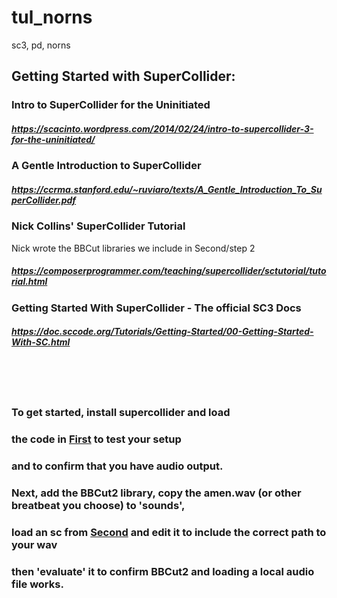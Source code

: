 # tul_norns
sc3, pd, norns
## Getting Started with SuperCollider:
####
###  Intro to SuperCollider for the Uninitiated
####
##### https://scacinto.wordpress.com/2014/02/24/intro-to-supercollider-3-for-the-uninitiated/
####
### A Gentle Introduction to SuperCollider
####
##### https://ccrma.stanford.edu/~ruviaro/texts/A_Gentle_Introduction_To_SuperCollider.pdf
####
### Nick Collins' SuperCollider Tutorial
Nick wrote the BBCut libraries we include in Second/step 2
##### https://composerprogrammer.com/teaching/supercollider/sctutorial/tutorial.html
####
### Getting Started With SuperCollider - The official SC3 Docs
##### https://doc.sccode.org/Tutorials/Getting-Started/00-Getting-Started-With-SC.html
&nbsp;

&nbsp;

### To get started, install supercollider and load 
### the code in [First](First/README.md) to test your setup
### and to confirm that you have audio output.
####
### Next, add the BBCut2 library, copy the amen.wav (or other breatbeat you choose) to 'sounds',
### load an sc from [Second](Second/README.md) and edit it to include the correct path to your wav
### then 'evaluate' it to confirm BBCut2 and loading a local audio file works.
### 

